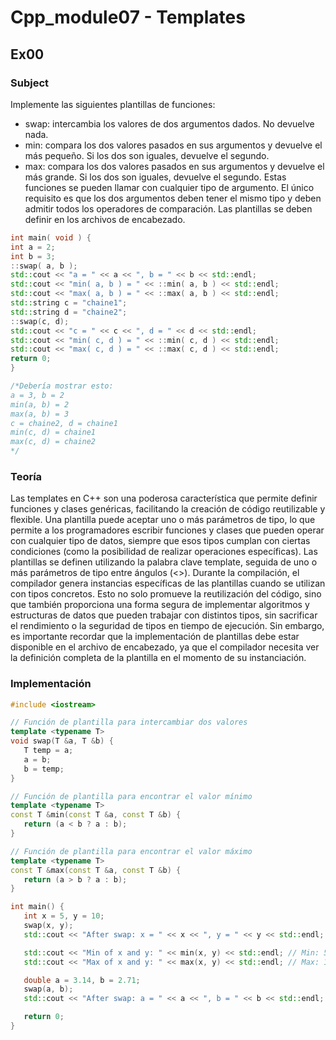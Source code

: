# Cpp_module07 - Templates

## Ex00

### Subject

Implemente las siguientes plantillas de funciones:
* swap: intercambia los valores de dos argumentos dados. No devuelve nada.
* min: compara los dos valores pasados ​​en sus argumentos y devuelve el más pequeño.
Si los dos son iguales, devuelve el segundo.
* max: compara los dos valores pasados ​​en sus argumentos y devuelve el más grande.
Si los dos son iguales, devuelve el segundo.
Estas funciones se pueden llamar con cualquier tipo de argumento. El único requisito es
que los dos argumentos deben tener el mismo tipo y deben admitir todos los operadores de comparación.
Las plantillas se deben definir en los archivos de encabezado.
```cpp
int main( void ) {
int a = 2;
int b = 3;
::swap( a, b );
std::cout << "a = " << a << ", b = " << b << std::endl;
std::cout << "min( a, b ) = " << ::min( a, b ) << std::endl;
std::cout << "max( a, b ) = " << ::max( a, b ) << std::endl;
std::string c = "chaine1";
std::string d = "chaine2";
::swap(c, d);
std::cout << "c = " << c << ", d = " << d << std::endl;
std::cout << "min( c, d ) = " << ::min( c, d ) << std::endl;
std::cout << "max( c, d ) = " << ::max( c, d ) << std::endl;
return 0;
}

/*Debería mostrar esto:
a = 3, b = 2
min(a, b) = 2
max(a, b) = 3
c = chaine2, d = chaine1
min(c, d) = chaine1
max(c, d) = chaine2
*/
```
 ### Teoría
 Las templates en C++ son una poderosa característica que permite definir funciones y clases genéricas, facilitando la creación de código reutilizable y flexible. Una plantilla puede aceptar uno o más parámetros de tipo, lo que permite a los programadores escribir funciones y clases que pueden operar con cualquier tipo de datos, siempre que esos tipos cumplan con ciertas condiciones (como la posibilidad de realizar operaciones específicas). Las plantillas se definen utilizando la palabra clave template, seguida de uno o más parámetros de tipo entre ángulos (<>). Durante la compilación, el compilador genera instancias específicas de las plantillas cuando se utilizan con tipos concretos. Esto no solo promueve la reutilización del código, sino que también proporciona una forma segura de implementar algoritmos y estructuras de datos que pueden trabajar con distintos tipos, sin sacrificar el rendimiento o la seguridad de tipos en tiempo de ejecución. Sin embargo, es importante recordar que la implementación de plantillas debe estar disponible en el archivo de encabezado, ya que el compilador necesita ver la definición completa de la plantilla en el momento de su instanciación.

 ### Implementación

 ```cpp
 #include <iostream>

// Función de plantilla para intercambiar dos valores
template <typename T>
void swap(T &a, T &b) {
    T temp = a;
    a = b;
    b = temp;
}

// Función de plantilla para encontrar el valor mínimo
template <typename T>
const T &min(const T &a, const T &b) {
    return (a < b ? a : b);
}

// Función de plantilla para encontrar el valor máximo
template <typename T>
const T &max(const T &a, const T &b) {
    return (a > b ? a : b);
}

int main() {
    int x = 5, y = 10;
    swap(x, y);
    std::cout << "After swap: x = " << x << ", y = " << y << std::endl; // x = 10, y = 5

    std::cout << "Min of x and y: " << min(x, y) << std::endl; // Min: 5
    std::cout << "Max of x and y: " << max(x, y) << std::endl; // Max: 10

    double a = 3.14, b = 2.71;
    swap(a, b);
    std::cout << "After swap: a = " << a << ", b = " << b << std::endl; // a = 2.71, b = 3.14

    return 0;
}
```
